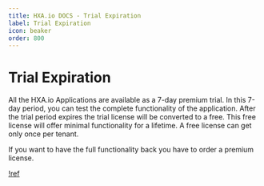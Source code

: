 ```yaml
---
title: HXA.io DOCS - Trial Expiration
label: Trial Expiration
icon: beaker
order: 800
---
```

# Trial Expiration

All the HXA.io Applications are available as a 7-day premium trial. In this 7-day period, you can test the complete functionality of the application. After the trial period expires the trial license will be converted to a free.  This free license will offer minimal functionality for a lifetime. A free license can get only once per tenant.

If you want to have the full functionality back you have to order a premium license.

[!ref](/license/purchase-license.md)